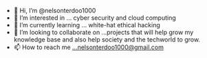 - 👋 Hi, I’m @nelsonterdoo1000
- 👀 I’m interested in ... cyber security and cloud computing 
- 🌱 I’m currently learning ... white-hat ethical hacking 
- 💞️ I’m looking to collaborate on ...projects that will help grow my knowledge base and also help society and the techworld to grow.
- 📫 How to reach me ...nelsonterdoo1000@gmail.com

<!---
nelsonterdoo1000/nelsonterdoo1000 is a ✨ special ✨ repository because its `README.md` (this file) appears on your GitHub profile.
You can click the Preview link to take a look at your changes.
--->
